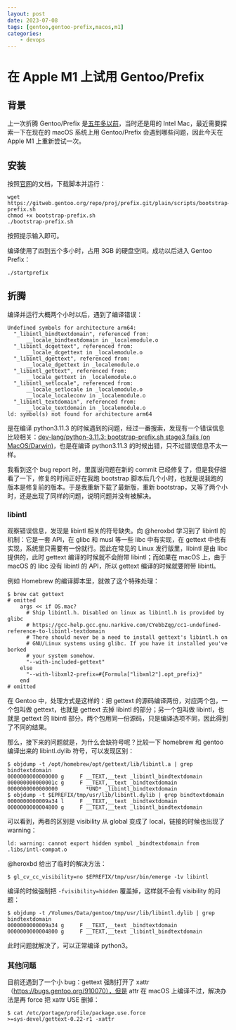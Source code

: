 ```yaml
---
layout: post
date: 2023-07-08
tags: [gentoo,gentoo-prefix,macos,m1]
categories:
    - devops
---
```


# 在 Apple M1 上试用 Gentoo/Prefix

## 背景

上一次折腾 Gentoo/Prefix 是[五年多以前](try-gentoo-prefix-on-macOS.md)，当时还是用的 Intel Mac，最近需要探索一下在现在的 macOS 系统上用 Gentoo/Prefix 会遇到哪些问题，因此今天在 Apple M1 上重新尝试一次。

<!-- more -->

## 安装

按照[官网](https://wiki.gentoo.org/wiki/Project:Prefix/Bootstrap)的文档，下载脚本并运行：

```shell
wget https://gitweb.gentoo.org/repo/proj/prefix.git/plain/scripts/bootstrap-prefix.sh
chmod +x bootstrap-prefix.sh
./bootstrap-prefix.sh
```

按照提示输入即可。

编译使用了四到五个多小时，占用 3GB 的硬盘空间。成功以后进入 Gentoo Prefix：

```shell
./startprefix
```

## 折腾

编译并运行大概两个小时以后，遇到了编译错误：

```shell
Undefined symbols for architecture arm64:
  "_libintl_bindtextdomain", referenced from:
      __locale_bindtextdomain in _localemodule.o
  "_libintl_dcgettext", referenced from:
      __locale_dcgettext in _localemodule.o
  "_libintl_dgettext", referenced from:
      __locale_dgettext in _localemodule.o
  "_libintl_gettext", referenced from:
      __locale_gettext in _localemodule.o
  "_libintl_setlocale", referenced from:
      __locale_setlocale in _localemodule.o
      __locale_localeconv in _localemodule.o
  "_libintl_textdomain", referenced from:
      __locale_textdomain in _localemodule.o
ld: symbol(s) not found for architecture arm64
```

是在编译 python3.11.3 的时候遇到的问题，经过一番搜索，发现有一个错误信息比较相关：[dev-lang/python-3.11.3: bootstrap-prefix.sh stage3 fails (on MacOS/Darwin)](https://bugs.gentoo.org/906507)，也是在编译 python3.11.3 的时候出错，只不过错误信息不太一样。

我看到这个 bug report 时，里面说问题在新的 commit 已经修复了，但是我仔细看了一下，修复的时间正好在我跑 bootstrap 脚本后几个小时，也就是说我跑的版本是修复前的版本。于是我重新下载了最新版，重新 bootstrap，又等了两个小时，还是出现了同样的问题，说明问题并没有被解决。

### libintl

观察错误信息，发现是 libintl 相关的符号缺失。向 @heroxbd 学习到了 libintl 的机制：它是一套 API，在 glibc 和 musl 等一些 libc 中有实现，在 gettext 中也有实现，系统里只需要有一份就行。因此在常见的 Linux 发行版里，libintl 是由 libc 提供的，此时 gettext 编译的时候就不会附带 libintl；而如果在 macOS 上，由于 macOS 的 libc 没有 libintl 的 API，所以 gettext 编译的时候就要附带 libintl。

例如 Homebrew 的编译脚本里，就做了这个特殊处理：

```shell
$ brew cat gettext
# omitted
    args << if OS.mac?
      # Ship libintl.h. Disabled on linux as libintl.h is provided by glibc
      # https://gcc-help.gcc.gnu.narkive.com/CYebbZqg/cc1-undefined-reference-to-libintl-textdomain
      # There should never be a need to install gettext's libintl.h on
      # GNU/Linux systems using glibc. If you have it installed you've borked
      # your system somehow.
      "--with-included-gettext"
    else
      "--with-libxml2-prefix=#{Formula["libxml2"].opt_prefix}"
    end
# omitted
```

在 Gentoo 中，处理方式是这样的：把 gettext 的源码编译两份，对应两个包，一个包叫做 gettext，也就是 gettext 去掉 libintl 的部分；另一个包叫做 libintl，也就是 gettext 的 libintl 部分。两个包用同一份源码，只是编译选项不同，因此得到了不同的结果。

那么，接下来的问题就是，为什么会缺符号呢？比较一下 homebrew 和 gentoo 编译出来的 libintl.dylib 符号，可以发现区别：

```shell
$ objdump -t /opt/homebrew/opt/gettext/lib/libintl.a | grep bindtextdomain
0000000000000000 g     F __TEXT,__text _libintl_bindtextdomain
000000000000001c g     F __TEXT,__text _bindtextdomain
0000000000000000         *UND* _libintl_bindtextdomain
$ objdump -t $EPREFIX/tmp/usr/lib/libintl.dylib | grep bindtextdomain
0000000000009a34 l     F __TEXT,__text _bindtextdomain
0000000000004800 g     F __TEXT,__text _libintl_bindtextdomain
```

可以看到，两者的区别是 visibility 从 global 变成了 local，链接的时候也出现了 warning：

```
ld: warning: cannot export hidden symbol _bindtextdomain from .libs/intl-compat.o
```

@heroxbd 给出了临时的解决方法：

```shell
$ gl_cv_cc_visibility=no $EPREFIX/tmp/usr/bin/emerge -1v libintl
```

编译的时候强制把 `-fvisibility=hidden` 覆盖掉，这样就不会有 visibility 的问题：

```shell
$ objdump -t /Volumes/Data/gentoo/tmp/usr/lib/libintl.dylib | grep bindtextdomain
0000000000009a34 g     F __TEXT,__text _bindtextdomain
0000000000004800 g     F __TEXT,__text _libintl_bindtextdomain
```

此时问题就解决了，可以正常编译 python3。

### 其他问题

目前还遇到了一个小 bug：gettext 强制打开了 xattr（https://bugs.gentoo.org/910070），但是 attr 在 macOS 上编译不过，解决办法是再 force 把 xattr USE 删掉：

```shell
$ cat /etc/portage/profile/package.use.force
>=sys-devel/gettext-0.22-r1 -xattr
```
